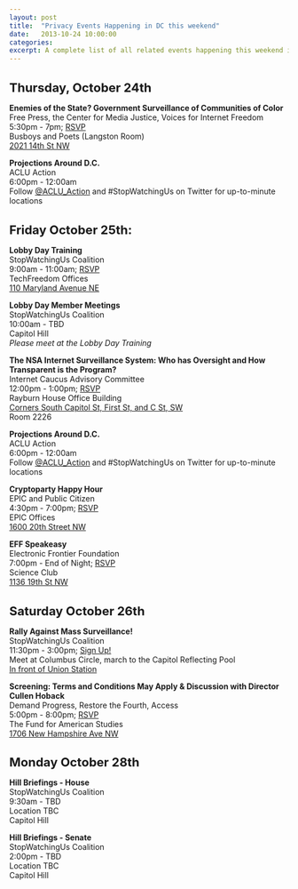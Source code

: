 ```yaml
---
layout: post
title:  "Privacy Events Happening in DC this weekend"
date:   2013-10-24 10:00:00
categories: 
excerpt: A complete list of all related events happening this weekend in DC.
---
```


<h3 style="font-size:22px; margin-bottom:15px;">Thursday, October 24th</h3>

**Enemies of the State? Government Surveillance of Communities of Color**<br />
Free Press, the Center for Media Justice, Voices for Internet Freedom<br />
5:30pm - 7pm; [RSVP](https://voices4netfreedom.eventbrite.com/)<br />
Busboys and Poets (Langston Room)<br />
[2021 14th St NW](https://maps.google.com/maps?q=Busboys+and+Poets&ll=38.917925,-77.031788&spn=0.005701,0.01134&fb=1&gl=us&hq=Busboys+and+Poets&hnear=Busboys+and+Poets&cid=0,0,3310975620195472275&t=m&z=17&iwloc=A)

**Projections Around D.C.**<br />
ACLU Action <br />
6:00pm - 12:00am<br />
Follow [@ACLU_Action](http://twitter.com/ACLU_Action) and #StopWatchingUs on Twitter for up-to-minute locations


<h3 style="font-size:22px; margin-bottom:15px;">Friday October 25th:</h3>

**Lobby Day Training**<br />
StopWatchingUs Coalition<br />
9:00am - 11:00am; [RSVP](https://rally.stopwatching.us/lobbyday.html)<br />
TechFreedom Offices<br />
[110 Maryland Avenue NE](https://maps.google.com/maps?q=110+Maryland+Ave+NE&hnear=110+Maryland+Ave+NE,+Washington,+District+of+Columbia+20002&gl=us&t=m&z=16)

**Lobby Day Member Meetings**<br />
StopWatchingUs Coalition<br />
10:00am - TBD<br />
Capitol Hill<br />
*Please meet at the Lobby Day Training*

**The NSA Internet Surveillance System: Who has Oversight and How Transparent is the Program?**<br />
Internet Caucus Advisory Committee<br />
12:00pm - 1:00pm; [RSVP](http://www.netcaucus.org/events/2013/nsa/)<br />
Rayburn House Office Building<br />
[Corners South Capitol St, First St, and C St, SW](https://maps.google.com/maps?q=Rayburn+House+Office+Building,+Washington,+DC&hl=en&ll=38.88674,-77.010105&spn=0.011408,0.022681&sll=38.891506,-77.005111&sspn=0.011407,0.022681&oq=rayburn+office+bui&gl=us&hnear=Rayburn+House+Office+Bldg,+Washington,+District+of+Columbia+20515&t=m&z=16)<br />
Room 2226

**Projections Around D.C.**<br />
ACLU Action <br />
6:00pm - 12:00am<br />
Follow [@ACLU_Action](http://twitter.com/ACLU_Action) and #StopWatchingUs on Twitter for up-to-minute locations

**Cryptoparty Happy Hour**<br />
EPIC and Public Citizen<br />
4:30pm - 7:00pm; [RSVP](http://epic.org/events/cryptoparty/)<br />
EPIC Offices<br />
[1600 20th Street NW](https://maps.google.com/maps?q=1600+20th+Street+NW,+Washington,+DC&hl=en&sll=38.88674,-77.010105&sspn=0.011408,0.022681&gl=us&hnear=1600+20th+St+NW,+Washington,+District+of+Columbia+20415&t=m&z=16)

**EFF Speakeasy**<br />
Electronic Frontier Foundation<br />
7:00pm - End of Night; [RSVP](https://www.eff.org/event/speakeasy-washington-dc)<br />
Science Club<br />
[1136 19th St NW](https://maps.google.com/maps?q=1136+19th+St+NW&hl=en&ll=38.904844,-77.043793&spn=0.011405,0.022681&sll=38.911337,-77.045025&sspn=0.011404,0.022681&gl=us&hnear=1136+19th+St+NW,+Washington,+District+of+Columbia+20036&t=m&z=16)


<h3 style="font-size:22px; margin-bottom:15px;">Saturday October 26th</h3>

**Rally Against Mass Surveillance!**<br />
StopWatchingUs Coalition<br />
11:30pm - 3:00pm; [Sign Up!](https://rally.stopwatching.us)<br />
Meet at Columbus Circle, march to the Capitol Reflecting Pool<br />
[In front of Union Station](https://maps.google.com/maps?q=Columbus+Circle+Northeast,+Washington,+DC&hl=en&sll=38.917925,-77.031788&sspn=0.005701,0.01134&oq=columbus+circle&gl=us&hnear=Columbus+Circle,+Washington,+District+of+Columbia+20002&t=m&z=16)

**Screening: Terms and Conditions May Apply & Discussion with Director Cullen Hoback**<br />
Demand Progress, Restore the Fourth, Access<br />
5:00pm - 8:00pm; [RSVP](https://www.facebook.com/events/232948580206811/?previousaction=join&source=1)<br />
The Fund for American Studies<br />
[1706 New Hampshire Ave NW](https://maps.google.com/maps?q=1706+new+hampshire+ave+nw&ie=UTF-8&ei=SXtpUoHvI-v07Ab314CABA&ved=0CAoQ_AUoAg)


<h3 style="font-size:22px; margin-bottom:15px;">Monday October 28th</h3>

**Hill Briefings - House**<br />
StopWatchingUs Coalition<br />
9:30am - TBD<br />
Location TBC<br />
Capitol Hill

**Hill Briefings - Senate**<br />
StopWatchingUs Coalition<br />
2:00pm - TBD<br />
Location TBC<br />
Capitol Hill

